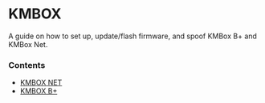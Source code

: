 # KMBOX

A guide on how to set up, update/flash firmware, and spoof KMBox B+ and KMBox Net.

### Contents
- [KMBOX NET](https://github.com/Rakeshmonkee/KMBOX/tree/main/KMBOX%20NET)
- [KMBOX B+](https://github.com/Rakeshmonkee/KMBOX/tree/main/KMBOX%20B%2B)
